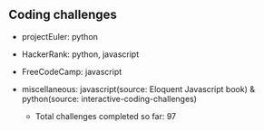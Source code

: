 ## Coding challenges
* projectEuler: python
* HackerRank: python, javascript
* FreeCodeCamp: javascript
* miscellaneous: javascript(source: Eloquent Javascript book) & python(source: interactive-coding-challenges)

  * Total challenges completed so far: 97
